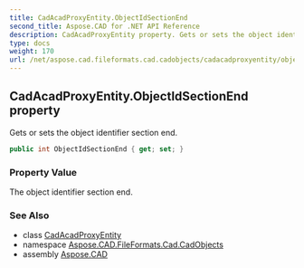 ```yaml
---
title: CadAcadProxyEntity.ObjectIdSectionEnd
second_title: Aspose.CAD for .NET API Reference
description: CadAcadProxyEntity property. Gets or sets the object identifier section end
type: docs
weight: 170
url: /net/aspose.cad.fileformats.cad.cadobjects/cadacadproxyentity/objectidsectionend/
---
```

## CadAcadProxyEntity.ObjectIdSectionEnd property

Gets or sets the object identifier section end.

```csharp
public int ObjectIdSectionEnd { get; set; }
```

### Property Value

The object identifier section end.

### See Also

* class [CadAcadProxyEntity](../)
* namespace [Aspose.CAD.FileFormats.Cad.CadObjects](../../cadacadproxyentity/)
* assembly [Aspose.CAD](../../../)


